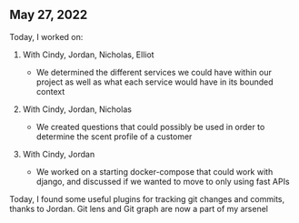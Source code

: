 ## May 27, 2022

Today, I worked on:

1. With Cindy, Jordan, Nicholas, Elliot
    - We determined the different services we could have within our project 
    as well as what each service would have in its bounded context

2. With Cindy, Jordan, Nicholas
    - We created questions that could possibly be used in order to determine 
    the scent profile of a customer

3. With Cindy, Jordan
    - We worked on a starting docker-compose that could work with django, and 
    discussed if we wanted to move to only using fast APIs


Today, I found some useful plugins for tracking git changes and commits, 
thanks to Jordan. Git lens and Git graph are now a part of my arsenel